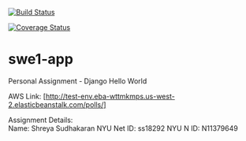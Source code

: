 [![Build Status](https://app.travis-ci.com/Shre26ya/swe1-app.svg?branch=main)](https://app.travis-ci.com/github/Shre26ya/swe1-app)

[![Coverage Status](https://coveralls.io/repos/github/Shre26ya/swe1-app/badge.svg?branch=main)](https://coveralls.io/github/Shre26ya/swe1-app?branch=main)

# swe1-app
Personal Assignment - Django Hello World


AWS Link: [http://test-env.eba-wttmkmps.us-west-2.elasticbeanstalk.com/polls/]

Assignment Details:  
Name: Shreya Sudhakaran 
NYU Net ID: ss18292
NYU N ID: N11379649